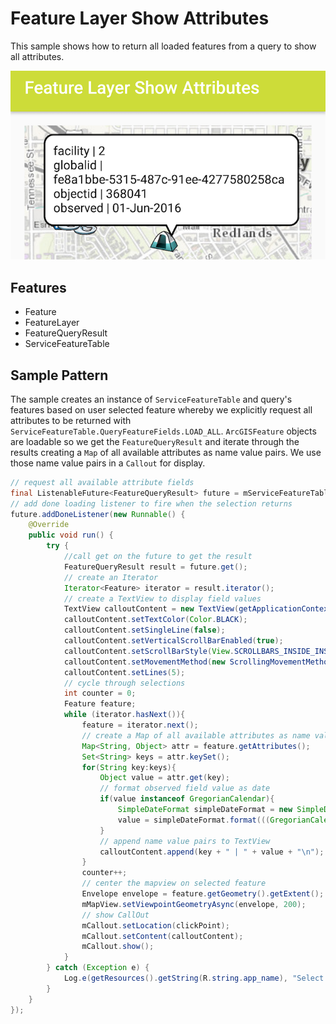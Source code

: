 # Feature Layer Show Attributes
This sample shows how to return all loaded features from a query to show all attributes.

![feature layer show attributes](feature-layer-show-attributes.png)

## Features
- Feature
- FeatureLayer
- FeatureQueryResult
- ServiceFeatureTable

## Sample Pattern
The sample creates an instance of `ServiceFeatureTable` and query's features based on user selected feature whereby we explicitly request all attributes to be returned with `ServiceFeatureTable.QueryFeatureFields.LOAD_ALL`.  `ArcGISFeature` objects are loadable so we get the `FeatureQueryResult` and iterate through the results creating a `Map` of all available attributes as name value pairs.  We use those name value pairs in a `Callout` for display.  

```java
// request all available attribute fields
final ListenableFuture<FeatureQueryResult> future = mServiceFeatureTable.queryFeaturesAsync(query, ServiceFeatureTable.QueryFeatureFields.LOAD_ALL);
// add done loading listener to fire when the selection returns
future.addDoneListener(new Runnable() {
    @Override
    public void run() {
        try {
            //call get on the future to get the result
            FeatureQueryResult result = future.get();
            // create an Iterator
            Iterator<Feature> iterator = result.iterator();
            // create a TextView to display field values
            TextView calloutContent = new TextView(getApplicationContext());
            calloutContent.setTextColor(Color.BLACK);
            calloutContent.setSingleLine(false);
            calloutContent.setVerticalScrollBarEnabled(true);
            calloutContent.setScrollBarStyle(View.SCROLLBARS_INSIDE_INSET);
            calloutContent.setMovementMethod(new ScrollingMovementMethod());
            calloutContent.setLines(5);
            // cycle through selections
            int counter = 0;
            Feature feature;
            while (iterator.hasNext()){
                feature = iterator.next();
                // create a Map of all available attributes as name value pairs
                Map<String, Object> attr = feature.getAttributes();
                Set<String> keys = attr.keySet();
                for(String key:keys){
                    Object value = attr.get(key);
                    // format observed field value as date
                    if(value instanceof GregorianCalendar){
                        SimpleDateFormat simpleDateFormat = new SimpleDateFormat("dd-MMM-yyyy", Locale.US);
                        value = simpleDateFormat.format(((GregorianCalendar) value).getTime());
                    }
                    // append name value pairs to TextView
                    calloutContent.append(key + " | " + value + "\n");
                }
                counter++;
                // center the mapview on selected feature
                Envelope envelope = feature.getGeometry().getExtent();
                mMapView.setViewpointGeometryAsync(envelope, 200);
                // show CallOut
                mCallout.setLocation(clickPoint);
                mCallout.setContent(calloutContent);
                mCallout.show();
            }
        } catch (Exception e) {
            Log.e(getResources().getString(R.string.app_name), "Select feature failed: " + e.getMessage());
        }
    }
});
```
